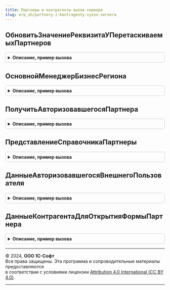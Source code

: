 ```yaml
---
title: Партнеры и контрагенты вызов сервера
slug: erp_uh/partnery-i-kontragenty-vyzov-servera
---
```



## ОбновитьЗначениеРеквизитаУПеретаскиваемыхПартнеров
<details style="margin: 1em 0; padding: 0.5em; border: 1px solid #ccc; border-radius: 6px;">

<summary style="font-weight: bold; cursor: pointer;">Описание, пример вызова</summary>

```bsl

// При перетаскивании в форме списка обновляет значение реквизита, на которое было выполнено перетаскивание для массива
// перетаскиваемых партнеров.
//
// Параметры:
//  Значение              - Произвольный - значение, на которое было выполнено перетаскивание.
//  МассивПартнеров       - Массив Из СправочникСсылка.Партнеры - массив перетаскиваемых партнеров.
//  КоличествоЗаписанных  - Число - количество записанных партнеров.
//
Процедура ОбновитьЗначениеРеквизитаУПеретаскиваемыхПартнеров(Значение, МассивПартнеров, КоличествоЗаписанных) Экспорт
```

Пример вызова
```bsl
ПартнерыИКонтрагентыВызовСервера.ОбновитьЗначениеРеквизитаУПеретаскиваемыхПартнеров(Значение, МассивПартнеров, КоличествоЗаписанных) 
```
</details>

## ОсновнойМенеджерБизнесРегиона
<details style="margin: 1em 0; padding: 0.5em; border: 1px solid #ccc; border-radius: 6px;">

<summary style="font-weight: bold; cursor: pointer;">Описание, пример вызова</summary>

```bsl

// Получает основного менеджера бизнес-региона.
//
// Параметры:
//  БизнесРегион  - СправочникСсылка.БизнесРегионы - бизнес-регион, для которого получается основной менеджер.
//
// Возвращаемое значение:
//   СправочникСсылка.Пользователи   - основной менеджер бизнес-региона.
//
Функция ОсновнойМенеджерБизнесРегиона(БизнесРегион) Экспорт
```

Пример вызова
```bsl
Результат = ПартнерыИКонтрагентыВызовСервера.ОсновнойМенеджерБизнесРегиона(БизнесРегион) 
```
</details>

## ПолучитьАвторизовавшегосяПартнера
<details style="margin: 1em 0; padding: 0.5em; border: 1px solid #ccc; border-radius: 6px;">

<summary style="font-weight: bold; cursor: pointer;">Описание, пример вызова</summary>

```bsl

// Получает партнера - объекта авторизации внешнего пользователя
//
// Возвращаемое значение:
//  СправочникСсылка.Партнеры - партнер,если объект авторизации партнер, неопределено в обратном случае.
//
Функция ПолучитьАвторизовавшегосяПартнера() Экспорт
```

Пример вызова
```bsl
Результат = ПартнерыИКонтрагентыВызовСервера.ПолучитьАвторизовавшегосяПартнера() 
```
</details>

## ПредставлениеСправочникаПартнеры
<details style="margin: 1em 0; padding: 0.5em; border: 1px solid #ccc; border-radius: 6px;">

<summary style="font-weight: bold; cursor: pointer;">Описание, пример вызова</summary>

```bsl

// Формирует представление справочника Партнеры в зависимости от настроек раздельного или совместного использования
// партнеров и контрагентов.
//
// Возвращаемое значение:
//   Строка   - сформированное представление справочника Партнеры.
//
Функция ПредставлениеСправочникаПартнеры() Экспорт
```

Пример вызова
```bsl
Результат = ПартнерыИКонтрагентыВызовСервера.ПредставлениеСправочникаПартнеры() 
```
</details>

## ДанныеАвторизовавшегосяВнешнегоПользователя
<details style="margin: 1em 0; padding: 0.5em; border: 1px solid #ccc; border-radius: 6px;">

<summary style="font-weight: bold; cursor: pointer;">Описание, пример вызова</summary>

```bsl

// Получает структуру данных о авторизовавшемся внешнем пользователе
//
// Возвращаемое значение:
//  Структура - содержит:
//  * АвторизованПартнер - Булево - Истина, если авторизован Партнер, Ложь, если контактное лицо.
//  * Партнер            - СправочникСсылка.Партнеры - информация об авторизовавшемся партнере.
//  * КонтактноеЛицо     - СправочникСсылка.КонтактныеЛицаПартнеров - информация об авторизовавшемся контактном лице.
//
Функция ДанныеАвторизовавшегосяВнешнегоПользователя() Экспорт
```

Пример вызова
```bsl
Результат = ПартнерыИКонтрагентыВызовСервера.ДанныеАвторизовавшегосяВнешнегоПользователя() 
```
</details>

## ДанныеКонтрагентаДляОткрытияФормыПартнера
<details style="margin: 1em 0; padding: 0.5em; border: 1px solid #ccc; border-radius: 6px;">

<summary style="font-weight: bold; cursor: pointer;">Описание, пример вызова</summary>

```bsl

// Получает данные для открытия формы
//
// Параметры:
// 	Параметры - Структура - структура параметров открытия формы
//
Процедура ДанныеКонтрагентаДляОткрытияФормыПартнера(Параметры) Экспорт
```

Пример вызова
```bsl
ПартнерыИКонтрагентыВызовСервера.ДанныеКонтрагентаДляОткрытияФормыПартнера(Параметры) 
```
</details>

---

© 2024, **ООО 1С-Софт**  
Все права защищены. Эта программа и сопроводительные материалы предоставляются  
в соответствии с условиями лицензии [Attribution 4.0 International (CC BY 4.0)](https://creativecommons.org/licenses/by/4.0/legalcode).

---
